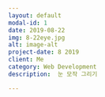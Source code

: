 ```yaml
---
layout: default
modal-id: 1
date: 2019-08-22
img: 8-22eye.jpg
alt: image-alt
project-date: 8 2019
client: Me
category: Web Development
description:  눈 모작 그리기 

---
```

